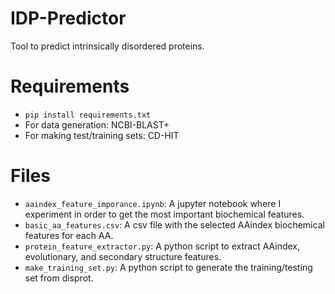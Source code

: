 # IDP-Predictor

Tool to predict intrinsically disordered proteins.

# Requirements
- `pip install requirements.txt`
- For data generation: NCBI-BLAST+
- For making test/training sets: CD-HIT

# Files
- `aaindex_feature_imporance.ipynb`: A jupyter notebook where I experiment in order to get the most important biochemical features.
- `basic_aa_features.csv`: A csv file with the selected AAindex biochemical features for each AA.
- `protein_feature_extractor.py`: A python script to extract AAindex, evolutionary, and secondary structure features.
- `make_training_set.py`: A python script to generate the training/testing set from disprot.
